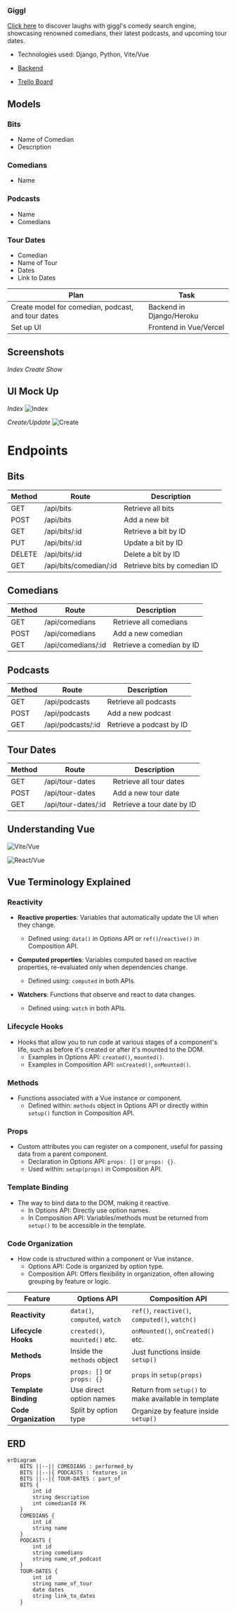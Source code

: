 ### Giggl

[Click here](https://giggl-delta.vercel.app/) to discover laughs with giggl's comedy search engine, showcasing renowned comedians, their latest podcasts, and upcoming tour dates.





- Technologies used: Django, Python, Vite/Vue

- [Backend](https://giggl-backend-d1dba8cb813e.herokuapp.com/)

- [Trello Board](https://trello.com/invite/b/xYyOnwr0/ATTI8f7dcb8c3ad62cb3b70f0af151eec366A63335A2/giggl)

## Models 
### Bits
- Name of Comedian
- Description

### Comedians
- Name

### Podcasts
- Name
- Comedians

### Tour Dates
- Comedian
- Name of Tour
- Dates
- Link to Dates

| Plan                                              | Task                        |
|---------------------------------------------------|-----------------------------|
| Create model for comedian, podcast, and tour dates | Backend in Django/Heroku          |
| Set up UI                                         | Frontend in Vue/Vercel




## Screenshots
_Index_
_Create_
_Show_        

## UI Mock Up
_Index_
![Index](/giggl/readmepngs/index.png)
 
_Create/Update_
![Create](/giggl/readmepngs/create.png)

# Endpoints
## Bits
| Method | Route                 | Description                 |
|--------|-----------------------|-----------------------------|
| GET    | /api/bits             | Retrieve all bits           |
| POST   | /api/bits             | Add a new bit               |
| GET    | /api/bits/:id         | Retrieve a bit by ID        |
| PUT    | /api/bits/:id         | Update a bit by ID          |
| DELETE | /api/bits/:id         | Delete a bit by ID          |
| GET    | /api/bits/comedian/:id| Retrieve bits by comedian ID|

## Comedians
| Method | Route                 | Description                |
|--------|-----------------------|----------------------------|
| GET    | /api/comedians        | Retrieve all comedians     |
| POST   | /api/comedians        | Add a new comedian         |
| GET    | /api/comedians/:id    | Retrieve a comedian by ID  |

## Podcasts
| Method | Route                 | Description                |
|--------|-----------------------|----------------------------|
| GET    | /api/podcasts         | Retrieve all podcasts      |
| POST   | /api/podcasts         | Add a new podcast          |
| GET    | /api/podcasts/:id     | Retrieve a podcast by ID   |

## Tour Dates
| Method | Route                 | Description                |
|--------|-----------------------|----------------------------|
| GET    | /api/tour-dates       | Retrieve all tour dates    |
| POST   | /api/tour-dates       | Add a new tour date        |
| GET    | /api/tour-dates/:id   | Retrieve a tour date by ID |

## Understanding Vue
![Vite/Vue](/giggl/readmepngs/filestructure.png)
    
![React/Vue](/giggl/readmepngs/vdiagram.png)

## Vue Terminology Explained

### **Reactivity**

- **Reactive properties**: Variables that automatically update the UI when they change.
  - Defined using: `data()` in Options API or `ref()`/`reactive()` in Composition API.

- **Computed properties**: Variables computed based on reactive properties, re-evaluated only when dependencies change.
  - Defined using: `computed` in both APIs.

- **Watchers**: Functions that observe and react to data changes.
  - Defined using: `watch` in both APIs.

### **Lifecycle Hooks**
- Hooks that allow you to run code at various stages of a component's life, such as before it's created or after it's mounted to the DOM.
  - Examples in Options API: `created()`, `mounted()`.
  - Examples in Composition API: `onCreated()`, `onMounted()`.

### **Methods**
- Functions associated with a Vue instance or component.
  - Defined within: `methods` object in Options API or directly within `setup()` function in Composition API.

### **Props**
- Custom attributes you can register on a component, useful for passing data from a parent component.
  - Declaration in Options API: `props: []` or `props: {}`.
  - Used within: `setup(props)` in Composition API.

### **Template Binding**
- The way to bind data to the DOM, making it reactive.
  - In Options API: Directly use option names.
  - In Composition API: Variables/methods must be returned from `setup()` to be accessible in the template.

### **Code Organization**
- How code is structured within a component or Vue instance.
  - Options API: Code is organized by option type.
  - Composition API: Offers flexibility in organization, often allowing grouping by feature or logic.


| Feature               | Options API                         | Composition API                        |
|-----------------------|------------------------------------|---------------------------------------|
| **Reactivity**        | `data()`, `computed`, `watch`      | `ref()`, `reactive()`, `computed()`, `watch()` |
| **Lifecycle Hooks**   | `created()`, `mounted()` etc.      | `onMounted()`, `onCreated()` etc.     |
| **Methods**           | Inside the `methods` object        | Just functions inside `setup()`       |
| **Props**             | `props: []` or `props: {}`         | `props` in `setup(props)`             |
| **Template Binding**  | Use direct option names            | Return from `setup()` to make available in template |
| **Code Organization** | Split by option type               | Organize by feature inside `setup()`  |


## ERD 
```mermaid
erDiagram
    BITS ||--|| COMEDIANS : performed_by
    BITS ||--|{ PODCASTS : features_in
    BITS ||--|{ TOUR-DATES : part_of
    BITS {
        int id
        string description
        int comedianId FK
    }
    COMEDIANS {
        int id
        string name
    }
    PODCASTS {
        int id
        string comedians
        string name_of_podcast
    }
    TOUR-DATES {
        int id
        string name_of_tour
        date dates
        string link_to_dates
    }
```

